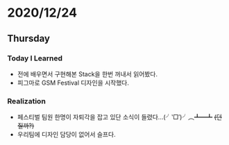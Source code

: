 # 2020/12/24

## Thursday

### Today I Learned

* 전에 배우면서 구현해본 Stack을 한번 꺼내서 읽어봤다.
* 피그마로 GSM Festival 디자인을 시작했다.

### Realization

* 페스티벌 팀원 한명이 자퇴각을 잡고 있단 소식이 들렸다...(╯‵□′)╯︵┻━┻ ~~(던질까?)~~
* 우리팀에 디자인 담당이 없어서 슬프다.